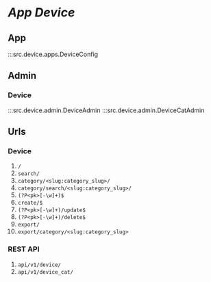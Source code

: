 # ***App Device***

## App
:::src.device.apps.DeviceConfig

## Admin

### Device
:::src.device.admin.DeviceAdmin
:::src.device.admin.DeviceCatAdmin

## Urls

### Device
    
 1. ```/```
 2. ```search/```
 3. ```category/<slug:category_slug>/```
 4. ```category/search/<slug:category_slug>/```
 5. ```(?P<pk>[-\w]+)$```
 6. ```create/$```
 7. ```(?P<pk>[-\w]+)/update$```
 8. ```(?P<pk>[-\w]+)/delete$```
 9. ```export/```
 10. ```export/category/<slug:category_slug>```

### REST API

1. ```api/v1/device/```
2. ```api/v1/device_cat/```